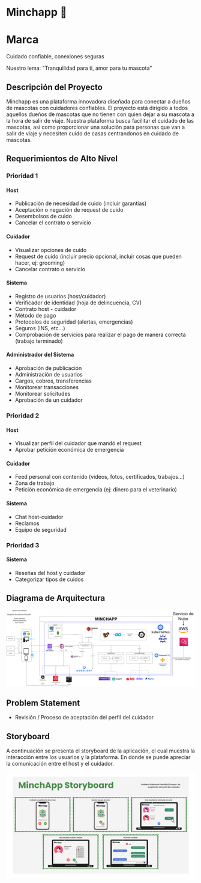 # Minchapp 🐾

# Marca

Cuidado confiable, conexiones seguras

Nuestro lema: "Tranquilidad para ti, amor para tu mascota"

## Descripción del Proyecto

Minchapp es una plataforma innovadora diseñada para conectar a dueños de mascotas con cuidadores confiables. El proyecto está dirigido a todos aquellos dueños de mascotas que no tienen con quien dejar a su mascota a la hora de salir de viaje. Nuestra plataforma busca facilitar el cuidado de las mascotas, así como proporcionar una solución para personas que van a salir de viaje y necesiten cuido de casas centrandonos en cuidado de mascotas.

## Requerimientos de Alto Nivel

### Prioridad 1

#### Host
- Publicación de necesidad de cuido (incluir garantías)
- Aceptación o negación de request de cuido
- Desembolsos de cuido
- Cancelar el contrato o servicio

#### Cuidador
- Visualizar opciones de cuido
- Request de cuido (incluir precio opcional, incluir cosas que pueden hacer, ej: grooming)
- Cancelar contrato o servicio

#### Sistema
- Registro de usuarios (host/cuidador)
- Verificador de identidad (hoja de delincuencia, CV)
- Contrato host - cuidador
- Método de pago
- Protocolos de seguridad (alertas, emergencias)
- Seguros (INS, etc...)
- Comprobación de servicios para realizar el pago de manera correcta (trabajo terminado)

#### Administrador del Sistema
- Aprobación de publicación
- Administración de usuarios
- Cargos, cobros, transferencias
- Monitorear transacciones
- Monitorear solicitudes
- Aprobación de un cuidador

### Prioridad 2

#### Host
- Visualizar perfil del cuidador que mandó el request
- Aprobar petición económica de emergencia

#### Cuidador
- Feed personal con contenido (videos, fotos, certificados, trabajos...)
- Zona de trabajo
- Petición económica de emergencia (ej: dinero para el veterinario)

#### Sistema
- Chat host-cuidador
- Reclamos
- Equipo de seguridad

### Prioridad 3

#### Sistema
- Reseñas del host y cuidador
- Categorizar tipos de cuidos

## Diagrama de Arquitectura
![Diagrama de Arquitectura de Minchapp](./Imagenes/DiagramaMinchapp.png)


## Problem Statement
- Revisión / Proceso de aceptación del perfil del cuidador

## Storyboard

A continuación se presenta el storyboard de la aplicación, el cual muestra la interacción entre los usuarios y la plataforma. En donde se puede apreciar la comunicación entre el host y el cuidador.

![Storyboard de Minchapp](./Imagenes/Storyboard.png)
